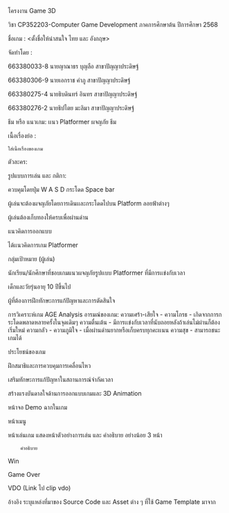 โครงงาน Game 3D

วิชา CP352203-Computer Game Development   ภาคการศึกษาต้น ปีการศึกษา 2568

ชื่อเกม :  <ตั้งชื่อให้น่าสนใจ ไทย และ อังกฤษ>

จัดทำโดย : 

663380033-8  นายญาณาธร บุญลือ   สาขาปัญญาประดิษฐ์

663380306-9  นายเอกราช คำภู         สาขาปัญญาประดิษฐ์

663380275-4  นายธิบดินทร์ อินทร     สาขาปัญญาประดิษฐ์

663380276-2  นายธิปไตย มะลิมา      สาขาปัญญาประดิษฐ์


ธีม หรือ แนวเกม:  เเนว Platformer ผจญภัย ธีม




เนื้อเรื่องย่อ :  

	ใส่เนื้อเรื่องของเกม
ตัวละคร:

รูปแบบการเล่น และ กติกา:

ควบคุมโดยปุ่ม W A S D กระโดด Space bar

ผู้เล่นจะต้องผจญภัยโดยการเดินเเละกระโดดไปบน Platform ลอยฟ้าต่างๆ

ผู้เล่นต้องเก็บทองให้ครบเพื่อผ่านด่าน


แนวคิดการออกแบบ

ได้เเนวคิดการเกม Platformer 

กลุ่มเป้าหมาย (ผู้เล่น)

นักเรียน/นักศึกษาที่ชอบเกมแนวผจญภัยรูปเเบบ Platformer ที่มีการเเข่งกับเวลา 


เด็กและวัยรุ่นอายุ 10 ปีขึ้นไป


ผู้ที่ต้องการฝึกทักษะการแก้ปัญหาและการตัดสินใจ

การวิเคราะห์เกม AGE Analysis
อารมณ์ของเกม:
ความเศร้า-เสียใจ -
ความโกรธ - เกิดจากการกระโดดพลาดหลายครั้งในจุดเดิมๆ
ความตื่นเต้น - มีการเเข่งกับเวลาที่นับถอยหลังถ้าเล่นไม่ผ่านก็ต้องเริ่มใหม่
ความกลัว - 
ความภูมิใจ - เมื่อผ่านด่านยากหรือเก็บครบทุกคะเเนน
ความสุข  - สามารถชนะเกมได้

ประโยชน์ของเกม

ฝึกสมาธิและการควบคุมการเคลื่อนไหว


เสริมทักษะการแก้ปัญหาในสถานการณ์จำกัดเวลา


สร้างแรงบันดาลใจด้านการออกแบบเกมและ 3D Animation

หน้าจอ Demo ฉากในเกม

หน้าเมนู

หน้าเล่นเกม
แสดงหน้าตัวอย่างการเล่น และ คำอธิบาย อย่างน้อย 3 หน้า

		คำอธิบาย 
		
Win

Game Over

VDO  (Link ไป clip vdo)

อ้างอิง
	ระบุแหล่งที่มาของ Source Code และ Asset ต่าง ๆ ที่ใช้
Game Template มาจาก 







